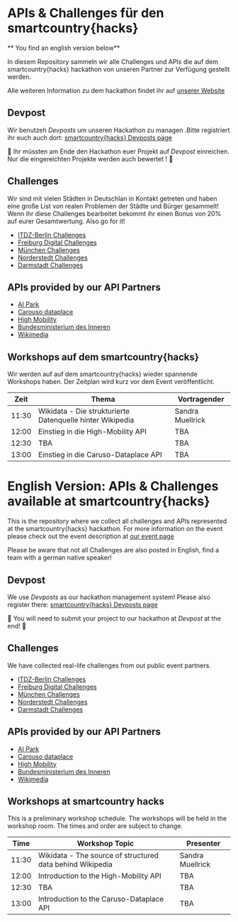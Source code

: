 # APIs & Challenges für den  smartcountry{hacks}

** You find an english version below**

In diesem Repository sammeln wir alle Challenges und APIs die auf dem smartcountry{hacks} hackathon von unseren Partner zur Verfügung gestellt werden.

Alle weiteren Information zu dem hackathon findet ihr auf [unserer Website](https://www.smartcountry-hacks.de)

## Devpost

Wir benutzeh *Devposts* um unseren Hackathon zu managen .Bitte registriert ihr euch auch dort: [smartcountry{hacks} Devposts page](https://smartcountry-hacks.devpost.com/)

:checkered_flag: Ihr müssten am Ende den Hackathon euer Projekt auf  *Devpost* einreichen. Nur die eingereichten Projekte werden auch bewertet ! :checkered_flag:

## Challenges
Wir sind mit vielen Städten in Deutschlan in Kontakt getreten und haben eine große List von realen Problemen der Städte und Bürger gesammelt! Wenn ihr diese Challenges bearbeitet bekommt ihr einen Bonus von 20% auf eurer Gesamtwertung. Also go for it!

* [ITDZ-Berlin Challenges](https://github.com/hackerstolz/smart-country-hacks-challenges/tree/master/cities/itdz-berlin)
* [Freiburg Digital Challenges](https://github.com/hackerstolz/smart-country-hacks-challenges/tree/master/cities/freiburg)
* [München Challenges](https://github.com/hackerstolz/smart-country-hacks-challenges/tree/master/cities/m%C3%BCnchen)
* [Norderstedt Challenges](https://github.com/hackerstolz/smart-country-hacks-challenges/tree/master/cities/norderstedt)
* [Darmstadt Challenges](https://github.com/hackerstolz/smart-country-hacks-challenges/tree/master/cities/darmstadt)

## APIs provided by our API Partners

* [AI Park](https://github.com/hackerstolz/smart-country-hacks-challenges/tree/master/partners/ai-park)
* [Carouso dataplace](https://github.com/hackerstolz/smart-country-hacks-challenges/tree/master/partners/caruso-dataplace)
* [High Mobility](https://github.com/hackerstolz/smart-country-hacks-challenges/tree/master/partners/high-mobility)
* [Bundesministerium des Inneren](https://github.com/hackerstolz/smart-country-hacks-challenges/tree/master/partners/innen-ministerium)
* [Wikimedia](https://github.com/hackerstolz/smart-country-hacks-challenges/tree/master/partners/wikimedia)

## Workshops auf dem smartcountry{hacks}

Wir werden auf auf dem smartcountry{hacks} wieder spannende Workshops haben. Der Zeitplan wird kurz vor dem Event veröffentlicht.

| Zeit     | Thema                   | Vortragender  |
| -------- | ------------------------| --------------|
| 11:30    | Wikidata - Die strukturierte Datenquelle hinter Wikipedia | Sandra Muellrick  |
| 12:00    | Einstieg in die High-Mobility API | TBA           |
| 12:30    | TBA                     | TBA           |
| 13:00    | Einstieg in die Caruso-Dataplace API | TBA           |


# English Version: APIs & Challenges available at smartcountry{hacks}
This is the repository where we collect all challenges and APIs represented at the smartcountry{hacks} hackathon.
For more information on the event please check out the event description at [our event page](https://www.smartcountry-hacks.de)

Please be aware that not all Challenges are also posted in English, find a team with a german native speaker!

## Devpost

We use *Devposts* as our hackathon management system! Please also register there: [smartcountry{hacks} Devposts page](https://smartcountry-hacks.devpost.com/)

:checkered_flag: You will need to submit your project to our hackathon at *Devpost* at the end! :checkered_flag:

## Challenges
We have collected real-life challenges from out public event partners. 

* [ITDZ-Berlin Challenges](https://github.com/hackerstolz/smart-country-hacks-challenges/tree/master/cities/itdz-berlin)
* [Freiburg Digital Challenges](https://github.com/hackerstolz/smart-country-hacks-challenges/tree/master/cities/freiburg)
* [München Challenges](https://github.com/hackerstolz/smart-country-hacks-challenges/tree/master/cities/m%C3%BCnchen)
* [Norderstedt Challenges](https://github.com/hackerstolz/smart-country-hacks-challenges/tree/master/cities/norderstedt)
* [Darmstadt Challenges](https://github.com/hackerstolz/smart-country-hacks-challenges/tree/master/cities/darmstadt)

## APIs provided by our API Partners

* [AI Park](https://github.com/hackerstolz/smart-country-hacks-challenges/tree/master/partners/ai-park)
* [Carouso dataplace](https://github.com/hackerstolz/smart-country-hacks-challenges/tree/master/partners/caruso-dataplace)
* [High Mobility](https://github.com/hackerstolz/smart-country-hacks-challenges/tree/master/partners/high-mobility)
* [Bundesministerium des Inneren](https://github.com/hackerstolz/smart-country-hacks-challenges/tree/master/partners/innen-ministerium)
* [Wikimedia](https://github.com/hackerstolz/smart-country-hacks-challenges/tree/master/partners/wikimedia)


## Workshops at smartcountry hacks

This is a preliminary workshop schedule. The workshops will be held in the workshop room. The times and order are subject to change.

| Time     | Workshop Topic          | Presenter     |
| -------- | ------------------------| --------------|
| 11:30    | Wikidata - The source of structured data behind Wikipedia | Sandra Muellrick |
| 12:00    | Introduction to the High-Mobility API | TBA           |
| 12:30    | TBA                     | TBA           |
| 13:00    | Introduction to the Caruso-Dataplace API | TBA           |
